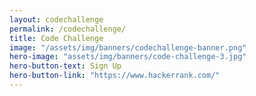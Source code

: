 ```yaml
---
layout: codechallenge
permalink: /codechallenge/
title: Code Challenge
image: "/assets/img/banners/codechallenge-banner.png"
hero-image: "assets/img/banners/code-challenge-3.jpg"
hero-button-text: Sign Up
hero-button-link: "https://www.hackerrank.com/"
---
```

